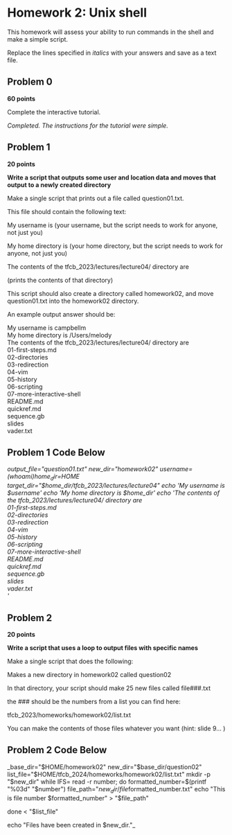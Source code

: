 # Homework 2: Unix shell

This homework will assess your ability to run commands in the shell and make a simple script.

Replace the lines specified in _italics_ with your answers and save as a text file.


## Problem 0

**60 points**

Complete the interactive tutorial.

_Completed. The instructions for the tutorial were simple._


## Problem 1

**20 points**

**Write a script that outputs some user and location data and moves that output to a newly created directory**

Make a single script that prints out a file called question01.txt. 

This file should contain the following text:

  My username is (your username, but the script needs to work for anyone, not just you)

  My home directory is (your home directory, but the script needs to work for anyone, not just you)

  The contents of the tfcb_2023/lectures/lecture04/ directory are

  (prints the contents of that directory)

This script should also create a directory called homework02, and move question01.txt into the homework02 directory.

An example output answer should be:

My username is campbellm <br>
My home directory is /Users/melody <br>
The contents of the tfcb_2023/lectures/lecture04/ directory are<br>
01-first-steps.md<br>
02-directories<br>
03-redirection<br>
04-vim<br>
05-history<br>
06-scripting<br>
07-more-interactive-shell<br>
README.md<br>
quickref.md<br>
sequence.gb<br>
slides<br>
vader.txt<br>

## Problem 1 Code Below 
_output_file="question01.txt"
new_dir="homework02"
username=$(whoami)
home_dir=$HOME
target_dir="$home_dir/tfcb_2023/lectures/lecture04"
echo 'My username is $username'
  echo 'My home directory is $home_dir'
  echo 'The contents of the tfcb_2023/lectures/lecture04/ directory are <br>
01-first-steps.md<br>
02-directories<br>
03-redirection<br>
04-vim<br>
05-history<br>
06-scripting<br>
07-more-interactive-shell<br>
README.md<br>
quickref.md<br>
sequence.gb<br>
slides<br>
vader.txt<br>'_ 



## Problem 2

**20 points**

**Write a script that uses a loop to output files with specific names**


Make a single script that does the following:

Makes a new directory in homework02 called question02

In that directory, your script should make 25 new files called
file###.txt

the ### should be the numbers from a list you can find here:

tfcb_2023/homeworks/homework02/list.txt

You can make the contents of those files whatever you want (hint: slide 9... )

## Problem 2 Code Below 

_base_dir="$HOME/homework02"
new_dir="$base_dir/question02"
list_file="$HOME/tfcb_2024/homeworks/homework02/list.txt"
mkdir -p "$new_dir"
while IFS= read -r number; do
formatted_number=$(printf "%03d" "$number")
  file_path="$new_dir/file$formatted_number.txt"
  echo "This is file number $formatted_number" > "$file_path"
  
done < "$list_file"

echo "Files have been created in $new_dir."_


